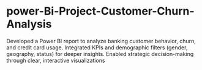 # power-Bi-Project-Customer-Churn-Analysis
  Developed a Power BI report to analyze banking customer behavior, churn, and credit  card usage. Integrated KPIs and demographic filters (gender, geography, status) for deeper  insights. Enabled strategic decision-making through clear, interactive visualizations
